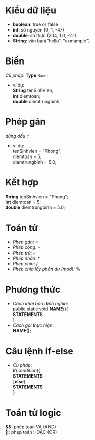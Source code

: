 ﻿# Kiểu dữ liệu  
* **boolean**: true or false  
* **int**: số nguyên (0, 1, -47)  
* **double**: số thực (3.14, 1.0, -2.1)
* **String**: văn bản("hello", "exmample") 
# Biến  
*Cú pháp*: **Type** `Name`;
* ví dụ:  
**String** tenSinhVien;  
**int** diemtoan;  
**double** diemtrungbinh;  
# Phép gán  
*dùng dấu* **=**  
* ví dụ:  
tenSinhvien = "Phong";  
diemtoan = 5;  
diemtrungbinh = 5.0;  
# Kết hợp  
**String** tenSinhvien = "Phong";  
**int** diemtoan = 5;  
**double** diemtrungbinh = 5.0;  
# Toán tử  
* *Phép gán*: =
* *Phép cộng*: +
* *Phép trừ*: -
* *Phép nhân*: *
* *Phép chia*: /
* *Phép chia lấy phần dư (mod):* %  
# Phương thức  
* *Cách khai báo định nghĩa*:  
public static void **NAME**(){  
    **STATEMENTS**  
}  
* *Cách gọi thực hiện*:  
**NAME();**  
# Câu lệnh if-else  
* *Cú pháp*:  
**if**(*condition*){  
	**STATEMENTS**  
 }**else**{  
 	**STATEMENTS**  
    }

# Toán tử logic  
**&&**: phép toán VÀ (AND)  
**||**: phép toán HOẶC (OR) 